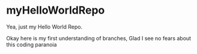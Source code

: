 # myHelloWorldRepo
Yea, just my Hello World Repo.

Okay here is my first understanding of branches, Glad I see no fears about this coding paranoia 
